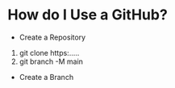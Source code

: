 # How do I Use a GitHub?

* Create a Repository
1. git clone https:.....
2. git branch -M main

* Create a Branch